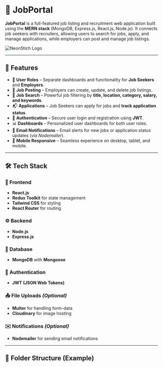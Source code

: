 # 💼 JobPortal

**JobPortal** is a full-featured job listing and recruitment web application built using the **MERN stack** (MongoDB, Express.js, React.js, Node.js). It connects job seekers with recruiters, allowing users to search for jobs, apply, and manage applications, while employers can post and manage job listings.

![NeonStich Logo](https://i.ibb.co.com/V5d7y0Z/Neon-Stich.png)

---

## 🚀 Features

- 👤 **User Roles** – Separate dashboards and functionality for **Job Seekers** and **Employers**.
- 📄 **Job Posting** – Employers can create, update, and delete job listings.
- 🔎 **Job Search** – Powerful job filtering by **title, location, category, salary, and keywords**.
- 📬 **Applications** – Job Seekers can apply for jobs and **track application status**.
- 🔐 **Authentication** – Secure user login and registration using **JWT**.
- 📊 **Dashboards** – Personalized user dashboards for both user roles.
- 📨 **Email Notifications** – Email alerts for new jobs or application status updates (*via Nodemailer*).
- 📱 **Mobile Responsive** – Seamless experience on desktop, tablet, and mobile.

---

## 🛠 Tech Stack

### 🔧 Frontend
- **React.js**
- **Redux Toolkit** for state management
- **Tailwind CSS** for styling
- **React Router** for routing

### ⚙️ Backend
- **Node.js**
- **Express.js**

### 💾 Database
- **MongoDB** with **Mongoose**

### 🔐 Authentication
- **JWT (JSON Web Tokens)**

### 📤 File Uploads *(Optional)*
- **Multer** for handling form-data
- **Cloudinary** for image hosting

### ✉️ Notifications *(Optional)*
- **Nodemailer** for sending email notifications

---

## 📁 Folder Structure (Example)

